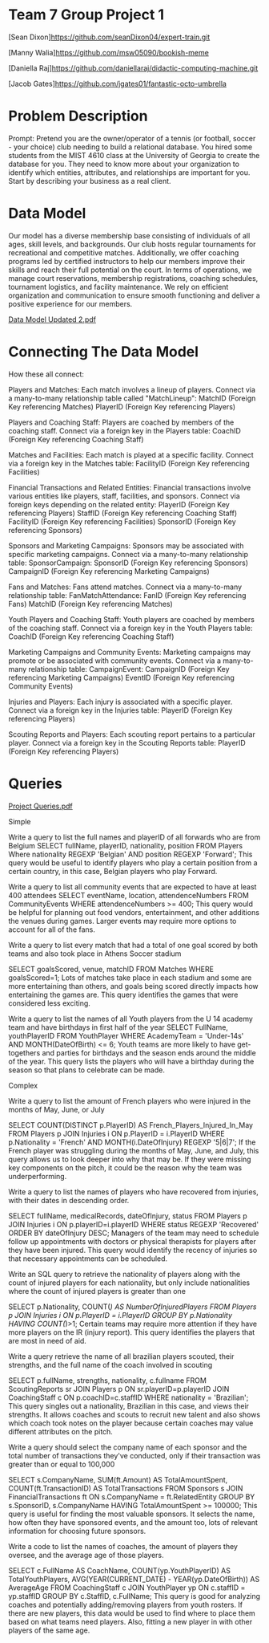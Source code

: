 # Team 7 Group Project 1
[Sean Dixon]https://github.com/seanDixon04/expert-train.git 

[Manny Walia]https://github.com/msw05090/bookish-meme

[Daniella Raj]https://github.com/daniellaraj/didactic-computing-machine.git

[Jacob Gates]https://github.com/jgates01/fantastic-octo-umbrella

# Problem Description
Prompt:  Pretend you are the owner/operator of a tennis (or football, soccer - your choice) club needing to build a relational database. You hired some students from the MIST 4610 class at the University of Georgia to create the database for you. They need to know more about your organization to identify which entities, attributes, and relationships are important for you. Start by describing your business as a real client.

# Data Model
Our model has a diverse membership base consisting of individuals of all ages, skill levels, and backgrounds. Our club hosts regular tournaments for recreational and competitive matches. Additionally, we offer coaching programs led by certified instructors to help our members improve their skills and reach their full potential on the court.
In terms of operations, we manage court reservations, membership registrations, coaching schedules, tournament logistics, and facility maintenance. We rely on efficient organization and communication to ensure smooth functioning and deliver a positive experience for our members.

[Data Model Updated 2.pdf](https://github.com/msw05090/bookish-meme/files/14877126/Data.Model.Updated.2.pdf)

# Connecting The Data Model

How these all connect:

Players and Matches:
Each match involves a lineup of players.
Connect via a many-to-many relationship table called "MatchLineup":
MatchID (Foreign Key referencing Matches)
PlayerID (Foreign Key referencing Players)

Players and Coaching Staff:
Players are coached by members of the coaching staff.
Connect via a foreign key in the Players table:
CoachID (Foreign Key referencing Coaching Staff)

Matches and Facilities:
Each match is played at a specific facility.
Connect via a foreign key in the Matches table:
FacilityID (Foreign Key referencing Facilities)

Financial Transactions and Related Entities:
Financial transactions involve various entities like players, staff, facilities, and sponsors.
Connect via foreign keys depending on the related entity:
PlayerID (Foreign Key referencing Players)
StaffID (Foreign Key referencing Coaching Staff)
FacilityID (Foreign Key referencing Facilities)
SponsorID (Foreign Key referencing Sponsors)

Sponsors and Marketing Campaigns:
Sponsors may be associated with specific marketing campaigns.
Connect via a many-to-many relationship table:
SponsorCampaign:
SponsorID (Foreign Key referencing Sponsors)
CampaignID (Foreign Key referencing Marketing Campaigns)

Fans and Matches:
Fans attend matches.
Connect via a many-to-many relationship table:
FanMatchAttendance:
FanID (Foreign Key referencing Fans)
MatchID (Foreign Key referencing Matches)

Youth Players and Coaching Staff:
Youth players are coached by members of the coaching staff.
Connect via a foreign key in the Youth Players table:
CoachID (Foreign Key referencing Coaching Staff)

Marketing Campaigns and Community Events:
Marketing campaigns may promote or be associated with community events.
Connect via a many-to-many relationship table:
CampaignEvent:
CampaignID (Foreign Key referencing Marketing Campaigns)
EventID (Foreign Key referencing Community Events)

Injuries and Players:
Each injury is associated with a specific player.
Connect via a foreign key in the Injuries table:
PlayerID (Foreign Key referencing Players)

Scouting Reports and Players:
Each scouting report pertains to a particular player.
Connect via a foreign key in the Scouting Reports table:
PlayerID (Foreign Key referencing Players)

# Queries 

[Project Queries.pdf](https://github.com/msw05090/bookish-meme/files/14877147/Project.Queries.pdf)

Simple

Write a query to list the full names and playerID of all forwards who are from Belgium
SELECT fullName, playerID, nationality, position
FROM Players
Where nationality REGEXP 'Belgian' AND position REGEXP 'Forward';
This query would be useful to identify players who play a certain position from a certain country, in this case, Belgian players who play Forward.


Write a query to list all community events that are expected to have at least 400 attendees
SELECT eventName, location, attendenceNumbers
FROM CommunityEvents
WHERE attendenceNumbers >= 400;
This query would be helpful for planning out food vendors, entertainment, and other additions the venues during games. Larger events may require more options to account for all of the fans.

Write a query to list every match that had a total of one goal scored by both teams and also took place in Athens Soccer stadium

SELECT goalsScored, venue, matchID
FROM Matches
WHERE goalsScored=1;
Lots of matches take place in each stadium and some are more entertaining than others, and goals being scored directly impacts how entertaining the games are. This query identifies the games that were considered less exciting.

Write a query to list the names of all Youth players from the U 14 academy team and have birthdays in first half of the year
SELECT FullName, youthPlayerID
FROM YouthPlayer
WHERE AcademyTeam = 'Under-14s' AND MONTH(DateOfBirth) <= 6;
Youth teams are more likely to have get-togethers and parties for birthdays and the season ends around the middle of the year. This query lists the players who will have a birthday during the season so that plans to celebrate can be made.

Complex

Write a query to list the amount of French players who were injured in the months of May, June, or July

SELECT COUNT(DISTINCT p.PlayerID) AS French_Players_Injured_In_May
FROM Players p
JOIN Injuries i ON p.PlayerID = i.PlayerID
WHERE p.Nationality = 'French' AND MONTH(i.DateOfInjury) REGEXP '5|6|7';
If the French player was struggling during the months of May, June, and July, this query allows us to look deeper into why that may be. If they were missing key components on the pitch, it could be the reason why the team was underperforming.

Write a query to list the names of players who have recovered from injuries, with their dates in descending order.

SELECT fullName, medicalRecords, dateOfInjury, status
FROM Players p
JOIN Injuries i ON p.playerID=i.playerID
WHERE status REGEXP 'Recovered'
ORDER BY dateOfInjury DESC;
Managers of the team may need to schedule follow up appointments with doctors or physical therapists for players after they have been injured. This query would identify the recency of injuries so that necessary appointments can be scheduled.

Write an SQL query to retrieve the nationality of players along with the count of injured players for each nationality, but only include nationalities where the count of injured players is greater than one

SELECT p.Nationality, COUNT(*) AS NumberOfInjuredPlayers
FROM Players p
JOIN Injuries i ON p.PlayerID = i.PlayerID
GROUP BY p.Nationality
HAVING COUNT(*)>1;
Certain teams may require more attention if they have more players on the IR (injury report). This query identifies the players that are most in need of aid.

Write a query retrieve the  name of all brazilian players scouted, their strengths, and the full name of the coach involved in scouting

SELECT p.fullName, strengths, nationality, c.fullname
FROM ScoutingReports sr
JOIN Players p ON sr.playerID=p.playerID
JOIN CoachingStaff c ON p.coachID=c.staffID
WHERE nationality = 'Brazilian';
This query singles out a nationality, Brazilian in this case, and views their strengths. It allows coaches and scouts to recruit new talent and also shows which coach took notes on the player because certain coaches may value different attributes on the pitch.

Write a query should select the company name of each sponsor and the total number of transactions they've conducted, only if their transaction was greater than or equal to 100,000

SELECT s.CompanyName, SUM(ft.Amount) AS TotalAmountSpent, COUNT(ft.TransactionID) AS TotalTransactions
FROM Sponsors s
JOIN FinancialTransactions ft ON s.CompanyName = ft.RelatedEntity
GROUP BY s.SponsorID, s.CompanyName
HAVING TotalAmountSpent >= 100000;
This query is useful for finding the most valuable sponsors. It selects the name, how often they have sponsored events, and the amount too, lots of relevant information for choosing future sponsors.

Write a code to list the names of coaches, the amount of players they oversee, and the average age of those players.

SELECT c.FullName AS CoachName, COUNT(yp.YouthPlayerID) AS TotalYouthPlayers, AVG(YEAR(CURRENT_DATE) - YEAR(yp.DateOfBirth)) AS AverageAge
FROM CoachingStaff c
JOIN YouthPlayer yp ON c.staffID = yp.staffID
GROUP BY c.StaffID, c.FullName;
This query is good for analyzing coaches and potentially adding/removing players from youth rosters. If there are new players, this data would be used to find where to place them based on what teams need players. Also, fitting a new player in with other players of the same age.

